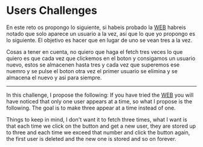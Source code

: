 # Users Challenges

En este reto os propongo lo siguiente, si habeis probado la [WEB](https://getuserspablodevtutor.netlify.app/) habreis notado que solo aparece un usuario a la vez, asi que lo que
yo propongo es lo siguiente. El objetivo es hacer que en lugar de uno se vean tres a la vez. 

Cosas a tener en cuenta, no quiero que haga el fetch tres veces lo que quiero es que cada vez que clickemos en el boton y consigamos un usuario nuevo, estos se almacenen hasta tres y cada vez que superemos ese nuemro y se pulse el boton otra vez el primer usuario se elimina y se almacena el nuevo y asi para siempre.

-------------------------------------------------------------------------------------------------------------------------------------------------------------------------------


In this challenge, I propose the following: If you have tried the [WEB](https://getuserspablodevtutor.netlify.app/) you will have noticed that only one user appears at a time, 
so what I propose is the following. The goal is to make three appear at a time instead of one.

Things to keep in mind, I don't want it to fetch three times, what I want is that each time we click on the button and get a new user, they are stored up to three and 
each time we exceed that number and click the button again, the first user is deleted and the new one is stored and so on forever.
